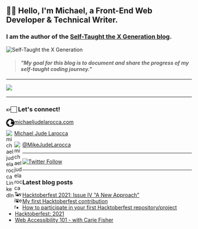 ## 🖖🏻 Hello, I'm Michael, a Front-End Web Developer & Technical Writer.

### I am the author of the [Self-Taught the X Generation blog](https://selftaughttxg.com/).

![Self-Taught the X Generation](https://selftaughttxg.com/static/5d3d566ce09382d5f3bd0db47ef41795/8e1fc/TXG.jpg)

> #### *"My goal for this blog is to document and share the progress of my self-taught coding journey."*

---

<img src="https://github-readme-stats.vercel.app/api?username=michaellarocca&show_icons=true&theme=tokyonight" />

---

### 👉🏻 Let's connect!

[<img align="left" alt="michaeljudelarocca.com" width="22px" src="https://raw.githubusercontent.com/iconic/open-iconic/master/svg/globe.svg" />](https://michaeljudelarocca.com/) [michaeljudelarocca.com](michaeljudelarocca.com)

[<img align="left" alt="michaeljudelarocca LinkedIn" width="22px" src="https://cdn.jsdelivr.net/npm/simple-icons@v3/icons/linkedin.svg" />](https://www.linkedin.com/in/michael-larocca-9315a3202/)[Michael Jude Larocca](https://www.linkedin.com/in/michael-larocca-9315a3202/)

[<img align="left" alt="michaeljudelarocca Twitter" width="22px" src="https://cdn.jsdelivr.net/npm/simple-icons@v3/icons/twitter.svg" />](https://twitter.com/MikeJudeLarocca)[@MikeJudeLarocca](https://twitter.com/MikeJudeLarocca)


---

[![Twitter Follow](https://img.shields.io/twitter/follow/MikeJudeLarocca?color=1DA1F2&logo=twitter&style=for-the-badge)](https://twitter.com/intent/follow?original_referer=https%3A%2F%2Fgithub.com%2FMikeJudeLarocca&screen_name=MikeJudeLarocca)

---

### Latest blog posts
<!-- BLOG-POST-LIST:START -->
- [Hacktoberfest 2021: Issue IV &quot;A New Approach&quot;](https://dev.to/michaellarocca/hacktoberfest-2021-issue-iv-a-new-approach-18ln)
- [My first Hacktoberfest contribution](https://dev.to/michaellarocca/my-first-hacktoberfest-contribution-2do6)
- [How to participate in your first Hacktoberfest repository/project](https://dev.to/scrimba/how-to-participate-in-your-first-hacktoberfest-repositoryproject-1k5j)
- [Hacktoberfest: 2021](https://dev.to/scrimba/hacktoberfest-2021-36jd)
- [Web Accessibility 101 - with Carie Fisher](https://dev.to/scrimba/web-accessibility-101-with-carie-fisher-2p0e)
<!-- BLOG-POST-LIST:END -->

<!--
**MichaelLarocca/MichaelLarocca** is a ✨ _special_ ✨ repository because its `README.md` (this file) appears on your GitHub profile.

Here are some ideas to get you started:

- 🔭 I’m currently working on ...
- 🌱 I’m currently learning ...
- 👯 I’m looking to collaborate on ...
- 🤔 I’m looking for help with ...
- 💬 Ask me about ...
- 📫 How to reach me: ...
- 😄 Pronouns: ...
- ⚡ Fun fact: ...
-->
